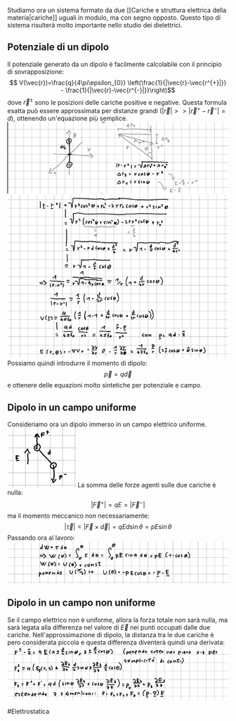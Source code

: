 Studiamo ora un sistema formato da due [[Cariche e struttura elettrica della materia|cariche]] uguali in modulo, ma con segno opposto. Questo tipo di sistema risulterà molto importante nello studio dei dielettrici.

## Potenziale di un dipolo
Il potenziale generato da un dipolo è facilmente calcolabile con il principio di sovrapposizione: $$ V(\vec{r})=\frac{q}{4\pi\epsilon_{0}} \left(\frac{1}{|\vec{r}-\vec{r^{+}|}} - \frac{1}{|\vec{r}-\vec{r^{-}|}}\right)$$ dove $\vec{r}^{\pm}$ sono le posizioni delle cariche positive e negative. Questa formula esatta può essere approssimata per distanze grandi ($|\vec{r}|>>|\vec{r}^+-\vec{r}^-|=d$), ottenendo un'equazione più semplice.
![](immagini/dipolo-e.png)
![](immagini/dipolo-e-calcolo.png)
Possiamo quindi introdurre il momento di dipolo: $$\vec{p} = q\vec{d}$$
e ottenere delle equazioni molto sintetiche per potenziale e campo.

## Dipolo in un campo uniforme
Consideriamo ora un dipolo immerso in un campo elettrico uniforme.
![](immagini/dipolo-in-e.png)
La somma delle forze agenti sulle due cariche è nulla: $$ |\vec{F}^{+}| = qE = |\vec{F}^-| $$
ma il momento meccanico non necessariamente: $$ |\vec{\tau}| = | \vec{F}\times\vec{d} |=qEd\sin\theta = pE\sin\theta $$
Passando ora al lavoro:
![](immagini/dipolo-e-tau.png)

## Dipolo in un campo non uniforme
Se il campo elettrico non è uniforme, allora la forza totale non sarà nulla, ma sarà legata alla differenza nel valore di $\vec{E}$ nei punti occupati dalle due cariche. Nell'approssimazione di dipolo, la distanza tra le due cariche è pero considerata piccola e questa differenza diventerà quindi una derivata:
![](immagini/dipolo-e-nonu.png)


#Elettrostatica